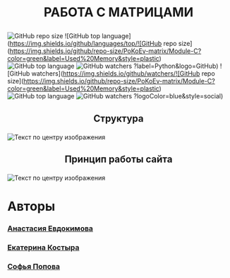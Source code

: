 # <p align="center"> РАБОТА С МАТРИЦАМИ </p>
![GitHub repo size](https://img.shields.io/github/repo-size/PoKoEv-matrix/Module-C?color=green&label=Used%20Memory&style=plastic) ![GitHub top language](https://img.shields.io/github/languages/top/![GitHub repo size](https://img.shields.io/github/repo-size/PoKoEv-matrix/Module-C?color=green&label=Used%20Memory&style=plastic) ![GitHub top language](https://img.shields.io/github/languages/top/EkaterinaKostyra/PoKoEv?label=Python&logo=GitHub) ![GitHub watchers](https://img.shields.io/github/watchers/EkaterinaKostyra/PoKoEv?logoColor=blue&style=social)
?label=Python&logo=GitHub) ![GitHub watchers](https://img.shields.io/github/watchers/![GitHub repo size](https://img.shields.io/github/repo-size/PoKoEv-matrix/Module-C?color=green&label=Used%20Memory&style=plastic) ![GitHub top language](https://img.shields.io/github/languages/top/EkaterinaKostyra/PoKoEv?label=Python&logo=GitHub) ![GitHub watchers](https://img.shields.io/github/watchers/EkaterinaKostyra/PoKoEv?logoColor=blue&style=social)
?logoColor=blue&style=social)

## <p align="center"> Структура </p>

![Текст по центру изображения](/images/structure.png)

## <p align="center"> Принцип работы сайта </p>

![Текст по центру изображения](/images/fuctional.png)

# Авторы

### <a href="https://vk.com/evdokiii"> Анастасия Евдокимова</a>
### <a href="https://vk.com/id172125070"> Екатерина Костыра</a>
### <a href="https://vk.com/s.popova21"> Софья Попова </a>
